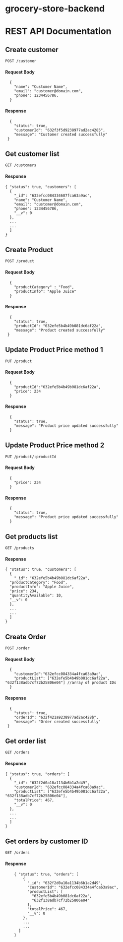 # grocery-store-backend

# REST API Documentation

## Create customer

`POST /customer`

#### Request Body
      {
        "name": "Customer Name",
        "email": "customer@domain.com",
        "phone": 1234456786,
      }


#### Response 

      {
        "status": true,
        "customerId": "632f3f5d9238977ad2ac4285",
        "message": "Customer created successfully"
     }
     
 
## Get customer list

`GET /customers`

#### Response 
    { "status": true, "customers": [
      {
        "_id": "632efcc084334687fca63a9ac",
        "name": "Customer Name",
        "email": "customer@domain.com",
        "phone": 1234456786,
        "__v": 0
      },
      ...
      ...
      ]
    }
    
## Create Product

`POST /product`

#### Request Body
      {
        "productCategory" : "Food",
        "productInfo": "Apple Juice"
      }


#### Response 

      {
        "status": true,
        "productId": "632efe5b4b49b081dc6af22a",
        "message": "Product created successfully"
     }    
     
## Update Product Price method 1

`PUT /product`

#### Request Body
      {
        "productId":"632efe5b4b49b081dc6af22a",
        "price": 234
      }


#### Response 

      {
        "status": true,
        "message": "Product price updated successfully"
      }           

## Update Product Price method 2

`PUT /product/:productId`

#### Request Body
      {
        "price": 234
      }


#### Response 

      {
        "status": true,
        "message": "Product price updated successfully"
      } 

## Get products list

`GET /products`

#### Response 
    { "status": true, "customers": [
      {
        "_id": "632efe5b4b49b081dc6af22a",
      "productCategory": "Food",
      "productInfo": "Apple Juice",
      "price": 234,
      "quantityAvailable": 10,
      "__v": 0
      },
      ...
      ...
      ]
    }
    
    
## Create Order

`POST /order`

#### Request Body
      {
        "customerId":"632efcc084334a4fca63a9ac",
        "productList": ["632efe5b4b49b081dc6af22a", "632f138adb7cf72b25806e04"] //array of product IDs
      }


#### Response 

      {
        "status": true,
        "orderId": "632f421a9238977ad2ac428b",
        "message": "Order created successfully"
     }    

## Get order list

`GET /orders`

#### Response 
    { "status": true, "orders": [
      {
        "_id": "632f2d0a10a1134b6b1a2d49",
        "customerId": "632efcc084334a4fca63a9ac",
        "productList": ["632efe5b4b49b081dc6af22a", "632f138adb7cf72b25806e04"],
        "totalPrice": 467,
        "__v": 0
      },
      ...
      ...
      ]
    }
    
## Get orders by customer ID

`GET /orders`

#### Response 
        { "status": true, "orders": [
            {
              "_id": "632f2d0a10a1134b6b1a2d49",
              "customerId": "632efcc084334a4fca63a9ac",
              "productList": [
                "632efe5b4b49b081dc6af22a",
                "632f138adb7cf72b25806e04"
              ],
              "totalPrice": 467,
              "__v": 0
            },
            ...
            ...
          ]
        }
